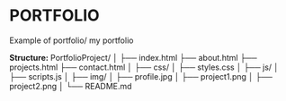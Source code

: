 # PORTFOLIO
Example of portfolio/ my portfolio

**Structure:**
PortfolioProject/
│
├── index.html
├── about.html
├── projects.html
├── contact.html
│
├── css/
│   ├── styles.css
│
├── js/
│   ├── scripts.js
│
├── img/
│   ├── profile.jpg
│   ├── project1.png
│   ├── project2.png
│
└── README.md